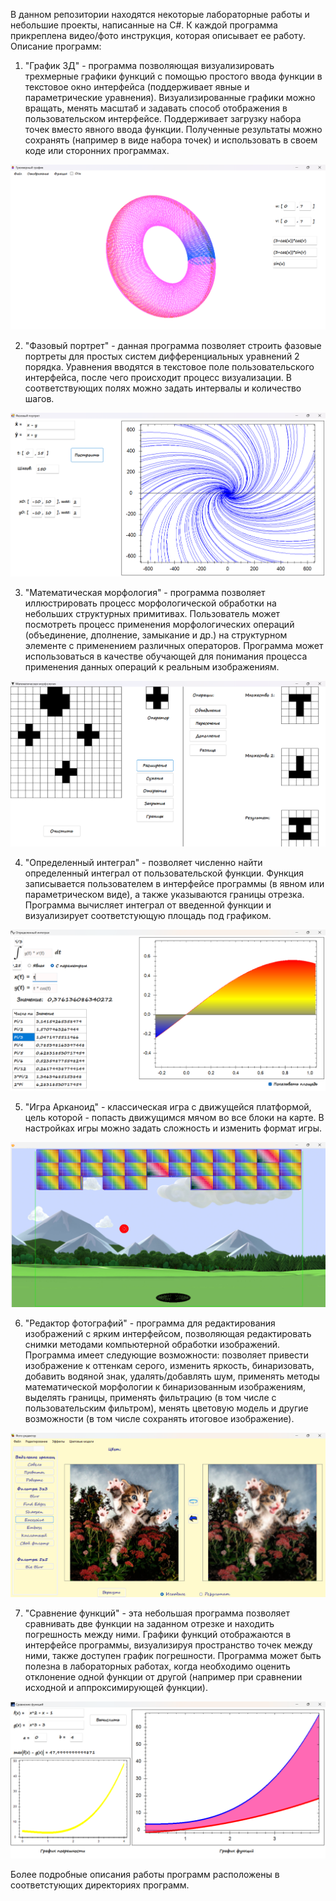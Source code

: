 В данном репозитории находятся некоторые лабораторные работы и небольшие проекты, написанные на C#. К каждой программа прикреплена видео/фото инструкция, которая описывает ее работу. Описание программ:

1. "График 3Д" - программа позволяющая визуализировать трехмерные графики функций с помощью простого ввода функции в текстовое окно интерфейса (поддерживает явные и параметрические уравнения). Визуализированные графики можно вращать, менять масштаб и задавать способ отображения в пользовательском интерфейсе. Поддерживает загрузку набора точек вместо явного ввода функции. Полученные результаты можно сохранять (например в виде набора точек) и использовать в своем коде или сторонних программах.

![1](images/1.png)

2. "Фазовый портрет" - данная программа позволяет строить фазовые портреты для простых систем дифференциальных уравнений 2 порядка. Уравнения вводятся в текстовое поле пользовательского интерфейса, после чего происходит процесс визуализации. В соответствующих полях можно задать интервалы и количество шагов. 

![2](images/2.png)

3. "Математическая морфология" - программа позволяет иллюстрировать процесс морфологической обработки на небольших структурных примитивах. Пользователь может посмотреть процесс применения морфологических операций (объединение, дполнение, замыкание и др.) на структурном элементе с применением различных операторов. Программа может использоваться в качестве обучающей для понимания процесса применения данных операций к реальным изображениям. 

![3](images/3.png)

4. "Определенный интеграл" - позволяет численно найти определенный интеграл от пользовательской функции. Функция записывается пользователем в интерфейсе программы (в явном или параметрическом виде), а также указываются границы отрезка. Программа вычисляет интеграл от введенной функции и визуализирует соответстующую площадь под графиком. 

![4](images/4.png)

5. "Игра Арканоид" - классическая игра с движущейся платформой, цель которой - попасть движущимся мячом во все блоки на карте. В настройках игры можно задать сложность и изменить формат игры. 

![5](images/5.png)

6. "Редактор фотографий" - программа для редактирования изображений с ярким интерфейсом, позволяющая редактировать снимки методами компьютерной обработки изображений. Программа имеет следующие возможности: позволяет привести изображение к оттенкам серого, изменить яркость, бинаризовать, добавить водяной знак, удалять/добавлять шум, применять методы математической морфологии к бинаризованным изображениям, выделять границы, применять фильтрацию (в том числе с пользовательским фильтром), менять цветовую модель и другие возможности (в том числе сохранять итоговое изображение). 

![6](images/6.png)

7. "Сравнение функций" - эта небольшая программа позволяет сравнивать две функции на заданном отрезке и находить погрешность между ними. Графики функций отображаются в интерфейсе программы, визуализируя пространство точек между ними, также доступен график погрешности. Программа может быть полезна в лабораторных работах, когда необходимо оценить отклонение одной функции от другой (например при сравнении исходной и аппроксимирующей функции). 

![7](images/7.png)

Более подробные описания работы программ расположены в соответстующих директориях программ. 
